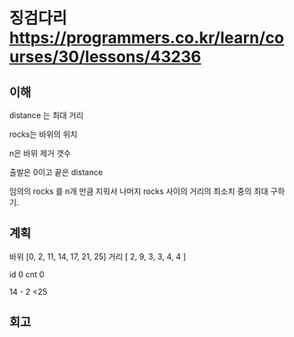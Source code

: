 # 징검다리 <https://programmers.co.kr/learn/courses/30/lessons/43236>

## 이해

distance 는 최대 거리

rocks는 바위의 위치

n은 바위 제거 갯수

출발은 0이고 끝은 distance

임의의 rocks 를 n개 만큼 지워서 나머지 rocks 사이의 거리의 최소치 중의 최대 구하기.

## 계획

바위 [0, 2, 11, 14, 17, 21, 25]
거리 [  2, 9, 3,  3,   4,  4  ]

id 0
cnt 0

14 - 2 <25


## 회고
